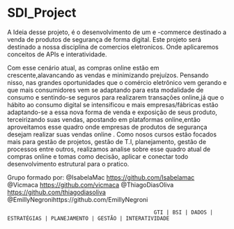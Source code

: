 # SDI_Project
 A Ideia desse projeto, é o desenvolvimento de um e -commerce destinado a venda  de produtos de segurança de forma digital. Este projeto será destinado a nossa disciplina de comercios eletronicos. Onde aplicaremos conceitos de  APIs e interatividade. 
 
Com esse cenário atual, as compras online estão em crescente,alavancando as vendas e minimizando prejuízos. Pensando nisso, nas grandes oportunidades que o comércio eletrônico vem gerando e que mais consumidores  vem se adaptando para esta modalidade de consumo e sentindo-se seguros para realizarem transações online,já que o hábito ao consumo digital se intensificou  e mais empresas/fábricas estão adaptando-se a essa nova forma de venda e exposição de seus produto, terceirizando suas vendas, apostando em  plataformas online,então aproveitamos esse quadro onde empresas de produtos de segurança desejam realizar suas vendas online . Como nosos cursos estão focados mais para gestão de projetos, gestão de T.I, planejamento, gestão de processos entre outros, realizamos analise sobre esse quadro atual de compras online e tomas como decisão, aplicar e conectar todo desenvolvimento estrutural para o pratico. 
 
 Grupo formado por:
@IsabelaMac https://github.com/Isabelamac  @Vicmaca https://github.com/vicmaca  @ThiagoDiasOliva https://github.com/thiagodiasoliva  @EmillyNegronihttps://github.com/EmillyNegroni 

                                                   GTI | BSI | DADOS | ESTRATÉGIAS | PLANEJAMENTO | GESTÃO | INTERATIVIDADE 

